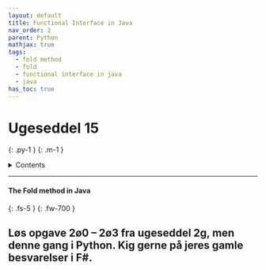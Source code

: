 ```yaml
---
layout: default
title: Functional Interface in Java
nav_order: 2
parent: Python
mathjax: true
tags: 
  - fold method
  - fold
  - functional interface in java
  - java
has_toc: true
---
```


# Ugeseddel 15
{: .py-1 }
{: .m-1 }

<details markdown="block">
  <summary>
    Contents
  </summary>
  {: .text-delta }
1. TOC
{:toc}
</details>

<hr/>


#### The Fold method in Java
{: .fs-5 }
{: .fw-700 }
## Løs opgave 2ø0 – 2ø3 fra ugeseddel 2g, men denne gang i Python. Kig gerne på jeres gamle besvarelser i F#.
